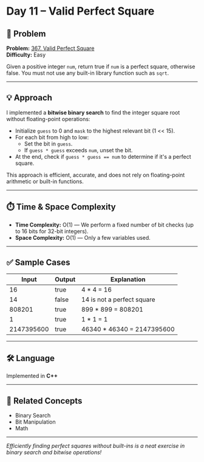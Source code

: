# Day 11 – Valid Perfect Square

## 🧩 Problem

**Problem:** [367. Valid Perfect Square](https://leetcode.com/problems/valid-perfect-square/)  
**Difficulty:** Easy

Given a positive integer `num`, return true if `num` is a perfect square, otherwise false. You must not use any built-in library function such as `sqrt`.

---

## 💡 Approach

I implemented a **bitwise binary search** to find the integer square root without floating-point operations:

- Initialize `guess` to 0 and `mask` to the highest relevant bit (1 << 15).
- For each bit from high to low:
  - Set the bit in `guess`.
  - If `guess * guess` exceeds `num`, unset the bit.
- At the end, check if `guess * guess == num` to determine if it's a perfect square.

This approach is efficient, accurate, and does not rely on floating-point arithmetic or built-in functions.

---

## ⏱️ Time & Space Complexity

- **Time Complexity:** O(1) — We perform a fixed number of bit checks (up to 16 bits for 32-bit integers).  
- **Space Complexity:** O(1) — Only a few variables used.

---

## ✅ Sample Cases

| Input  | Output | Explanation                   |
|--------|---------|------------------------------|
| 16     | true    | 4 * 4 = 16                   |
| 14     | false   | 14 is not a perfect square   |
| 808201 | true    | 899 * 899 = 808201           |
| 1      | true    | 1 * 1 = 1                   |
| 2147395600 | true | 46340 * 46340 = 2147395600   |

---

## 🛠️ Language

Implemented in **C++**

---

## 🔗 Related Concepts

- Binary Search  
- Bit Manipulation  
- Math  

---

*Efficiently finding perfect squares without built-ins is a neat exercise in binary search and bitwise operations!*
